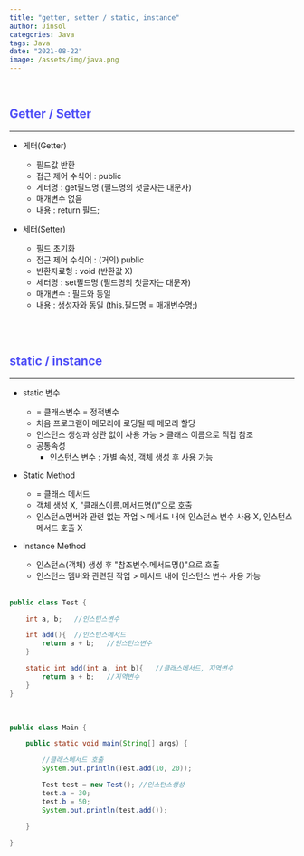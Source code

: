 ```yaml
---
title: "getter, setter / static, instance"
author: Jinsol
categories: Java
tags: Java
date: "2021-08-22"
image: /assets/img/java.png
---
```


<br>

## <span style="color:#5050f7">Getter / Setter</span>

<hr>

- 게터(Getter)
    - 필드값 반환
    - 접근 제어 수식어 : public
    - 게터명 : get필드명 (필드명의 첫글자는 대문자)
    - 매개변수 없음
    - 내용 : return 필드;

- 세터(Setter)
    - 필드 초기화
    - 접근 제어 수식어 : (거의) public
    - 반환자료형 : void (반환값 X)
    - 세터명 : set필드명 (필드명의 첫글자는 대문자)
    - 매개변수 : 필드와 동일
    - 내용 : 생성자와 동일 (this.필드명 = 매개변수명;)    

<br><br>

## <span style="color:#5050f7">static / instance</span>

<hr>

- static 변수
    - = 클래스변수 = 정적변수
    - 처음 프로그램이 메모리에 로딩될 때 메모리 할당
    - 인스턴스 생성과 상관 없이 사용 가능 > 클래스 이름으로 직접 참조
    - 공통속성
        - 인스턴스 변수 : 개별 속성, 객체 생성 후 사용 가능

- Static Method
    - = 클래스 메서드
    - 객체 생성 X, "클래스이름.메서드명()"으로 호출
    - 인스턴스멤버와 관련 없는 작업 > 메서드 내에 인스턴스 변수 사용 X, 인스턴스 메서드 호출 X

- Instance Method
    - 인스턴스(객체) 생성 후 "참조변수.메서드명()"으로 호출
    - 인스턴스 멤버와 관련된 작업 > 메서드 내에 인스턴스 변수 사용 가능   

    <br>

```java
public class Test {

	int a, b;   //인스턴스변수

	int add(){  //인스턴스메서드
	    return a + b;   //인스턴스변수
	}

	static int add(int a, int b){   //클래스메서드, 지역변수
	    return a + b;   //지역변수
	}
}
```

<br>

```java
public class Main {

	public static void main(String[] args) {

		//클래스메서드 호출
		System.out.println(Test.add(10, 20));

		Test test = new Test(); //인스턴스생성
		test.a = 30;
		test.b = 50;
		System.out.println(test.add());
	
	}

}
```